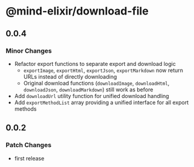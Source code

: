 # @mind-elixir/download-file

## 0.0.4

### Minor Changes

- Refactor export functions to separate export and download logic
  - `exportImage`, `exportHtml`, `exportJson`, `exportMarkdown` now return URLs instead of directly downloading
  - Original download functions (`downloadImage`, `downloadHtml`, `downloadJson`, `downloadMarkdown`) still work as before
- Add `downloadUrl` utility function for unified download handling
- Add `exportMethodList` array providing a unified interface for all export methods

## 0.0.2

### Patch Changes

- first release
